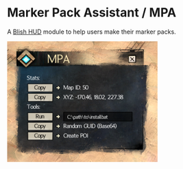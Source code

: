 # Marker Pack Assistant / MPA

A [Blish HUD](https://github.com/blish-hud/Blish-HUD) module to help users make their marker packs.

![](./NO_PUBLISH/v1.0.3.png)
